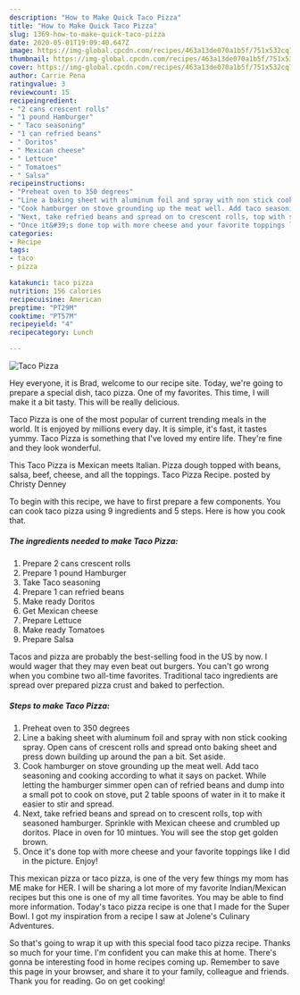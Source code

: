 ```yaml
---
description: "How to Make Quick Taco Pizza"
title: "How to Make Quick Taco Pizza"
slug: 1369-how-to-make-quick-taco-pizza
date: 2020-05-01T19:09:40.647Z
image: https://img-global.cpcdn.com/recipes/463a13de070a1b5f/751x532cq70/taco-pizza-recipe-main-photo.jpg
thumbnail: https://img-global.cpcdn.com/recipes/463a13de070a1b5f/751x532cq70/taco-pizza-recipe-main-photo.jpg
cover: https://img-global.cpcdn.com/recipes/463a13de070a1b5f/751x532cq70/taco-pizza-recipe-main-photo.jpg
author: Carrie Pena
ratingvalue: 3
reviewcount: 15
recipeingredient:
- "2 cans crescent rolls"
- "1 pound Hamburger"
- " Taco seasoning"
- "1 can refried beans"
- " Doritos"
- " Mexican cheese"
- " Lettuce"
- " Tomatoes"
- " Salsa"
recipeinstructions:
- "Preheat oven to 350 degrees"
- "Line a baking sheet with aluminum foil and spray with non stick cooking spray. Open cans of crescent rolls and spread onto baking sheet and press down building up around the pan a bit. Set aside."
- "Cook hamburger on stove grounding up the meat well. Add taco seasoning and cooking according to what it says on packet. While letting the hamburger simmer open can of refried beans and dump into a small pot to cook on stove, put 2 table spoons of water in it to make it easier to stir and spread."
- "Next, take refried beans and spread on to crescent rolls, top with seasoned hamburger. Sprinkle with Mexican cheese and crumbled up doritos. Place in oven for 10 mintues. You will see the stop get golden brown."
- "Once it&#39;s done top with more cheese and your favorite toppings like I did in the picture. Enjoy!"
categories:
- Recipe
tags:
- taco
- pizza

katakunci: taco pizza 
nutrition: 156 calories
recipecuisine: American
preptime: "PT29M"
cooktime: "PT57M"
recipeyield: "4"
recipecategory: Lunch

---
```



![Taco Pizza](https://img-global.cpcdn.com/recipes/463a13de070a1b5f/751x532cq70/taco-pizza-recipe-main-photo.jpg)

Hey everyone, it is Brad, welcome to our recipe site. Today, we're going to prepare a special dish, taco pizza. One of my favorites. This time, I will make it a bit tasty. This will be really delicious.

Taco Pizza is one of the most popular of current trending meals in the world. It is enjoyed by millions every day. It is simple, it's fast, it tastes yummy. Taco Pizza is something that I've loved my entire life. They're fine and they look wonderful.

This Taco Pizza is Mexican meets Italian. Pizza dough topped with beans, salsa, beef, cheese, and all the toppings. Taco Pizza Recipe. posted by Christy Denney


To begin with this recipe, we have to first prepare a few components. You can cook taco pizza using 9 ingredients and 5 steps. Here is how you cook that.

<!--inarticleads1-->

##### The ingredients needed to make Taco Pizza:

1. Prepare 2 cans crescent rolls
1. Prepare 1 pound Hamburger
1. Take  Taco seasoning
1. Prepare 1 can refried beans
1. Make ready  Doritos
1. Get  Mexican cheese
1. Prepare  Lettuce
1. Make ready  Tomatoes
1. Prepare  Salsa


Tacos and pizza are probably the best-selling food in the US by now. I would wager that they may even beat out burgers. You can&#39;t go wrong when you combine two all-time favorites. Traditional taco ingredients are spread over prepared pizza crust and baked to perfection. 

<!--inarticleads2-->

##### Steps to make Taco Pizza:

1. Preheat oven to 350 degrees
1. Line a baking sheet with aluminum foil and spray with non stick cooking spray. Open cans of crescent rolls and spread onto baking sheet and press down building up around the pan a bit. Set aside.
1. Cook hamburger on stove grounding up the meat well. Add taco seasoning and cooking according to what it says on packet. While letting the hamburger simmer open can of refried beans and dump into a small pot to cook on stove, put 2 table spoons of water in it to make it easier to stir and spread.
1. Next, take refried beans and spread on to crescent rolls, top with seasoned hamburger. Sprinkle with Mexican cheese and crumbled up doritos. Place in oven for 10 mintues. You will see the stop get golden brown.
1. Once it&#39;s done top with more cheese and your favorite toppings like I did in the picture. Enjoy!


This mexican pizza or taco pizza, is one of the very few things my mom has ME make for HER. I will be sharing a lot more of my favorite Indian/Mexican recipes but this one is one of my all time favorites. You may be able to find more information. Today&#39;s taco pizza recipe is one that I made for the Super Bowl. I got my inspiration from a recipe I saw at Jolene&#39;s Culinary Adventures. 

So that's going to wrap it up with this special food taco pizza recipe. Thanks so much for your time. I'm confident you can make this at home. There's gonna be interesting food in home recipes coming up. Remember to save this page in your browser, and share it to your family, colleague and friends. Thank you for reading. Go on get cooking!
